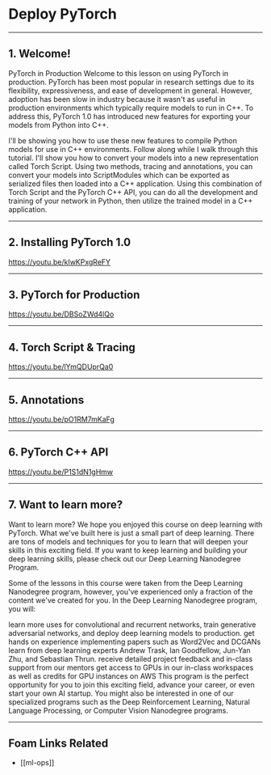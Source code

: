 # Deploy PyTorch

---

## **1. Welcome!**

PyTorch in Production
Welcome to this lesson on using PyTorch in production. PyTorch has been most popular in research settings due to its flexibility, expressiveness, and ease of development in general. However, adoption has been slow in industry because it wasn't as useful in production environments which typically require models to run in C++. To address this, PyTorch 1.0 has introduced new features for exporting your models from Python into C++.

I'll be showing you how to use these new features to compile Python models for use in C++ environments. Follow along while I walk through this tutorial. I'll show you how to convert your models into a new representation called Torch Script. Using two methods, tracing and annotations, you can convert your models into ScriptModules which can be exported as serialized files then loaded into a C++ application. Using this combination of Torch Script and the PyTorch C++ API, you can do all the development and training of your network in Python, then utilize the trained model in a C++ application.

---

## **2. Installing PyTorch 1.0**

https://youtu.be/kIwKPxgReFY

---

## **3. PyTorch for Production**

https://youtu.be/DBSoZWd4lQo

---

## **4. Torch Script & Tracing**

https://youtu.be/lYmQDUprQa0

---

## **5. Annotations**

https://youtu.be/pO1RM7mKaFg

---

## **6. PyTorch C++ API**

https://youtu.be/P1S1dN1gHmw

---

## **7. Want to learn more?**

Want to learn more?
We hope you enjoyed this course on deep learning with PyTorch. What we've built here is just a small part of deep learning. There are tons of models and techniques for you to learn that will deepen your skills in this exciting field. If you want to keep learning and building your deep learning skills, please check out our Deep Learning Nanodegree Program.

Some of the lessons in this course were taken from the Deep Learning Nanodegree program, however, you've experienced only a fraction of the content we've created for you. In the Deep Learning Nanodegree program, you will:

learn more uses for convolutional and recurrent networks, train generative adversarial networks, and deploy deep learning models to production.
get hands on experience implementing papers such as Word2Vec and DCGANs
learn from deep learning experts Andrew Trask, Ian Goodfellow, Jun-Yan Zhu, and Sebastian Thrun.
receive detailed project feedback and in-class support from our mentors
get access to GPUs in our in-class workspaces as well as credits for GPU instances on AWS
This program is the perfect opportunity for you to join this exciting field, advance your career, or even start your own AI startup. You might also be interested in one of our specialized programs such as the Deep Reinforcement Learning, Natural Language Processing, or Computer Vision Nanodegree programs.

---

## Foam Links Related

- [[ml-ops]]
